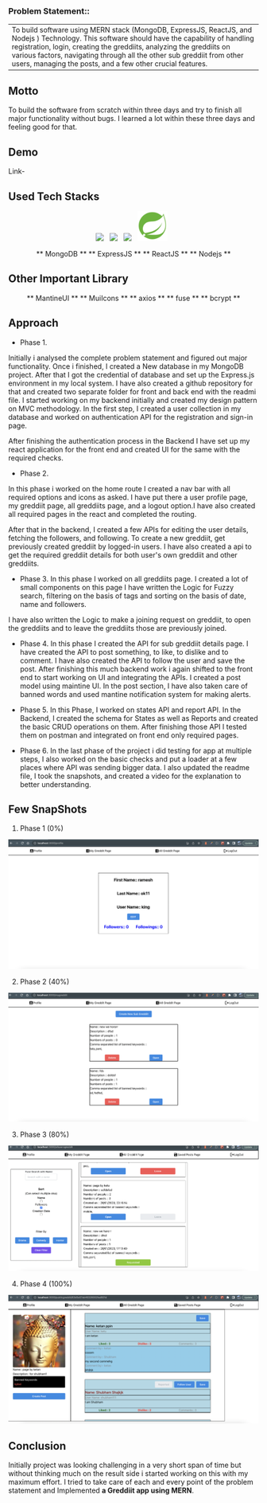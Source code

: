 ### Problem Statement:: 

<table>
  <tr>
    <td>
To build software using MERN stack (MongoDB, ExpressJS, ReactJS, and Nodejs ) Technology. This software should have the capability of handling registration, login, creating the greddiits, analyzing the greddiits on various factors, navigating through all the other sub greddiit from other users, managing the posts, and a few other crucial features. 
    </td>
    
  </tr>
 </table>


## Motto
To build the software from scratch within three days and try to finish all major functionality without bugs. I learned a lot within these three days and feeling good for that.  

## Demo 
Link- 

## Used Tech Stacks
<p align='center'>
    <img height="60" src="https://cdn4.iconfinder.com/data/icons/logos-3/600/React.js_logo-512.png">&nbsp;&nbsp; 
    <img height="60" src="https://icon-library.com/images/node-js-icon/node-js-icon-8.jpg">&nbsp;&nbsp;
    <img height="60" src="https://w7.pngwing.com/pngs/925/447/png-transparent-express-js-node-js-javascript-mongodb-node-js-text-trademark-logo.png">&nbsp;&nbsp;
    <img height="60" src="https://raw.githubusercontent.com/github/explore/80688e429a7d4ef2fca1e82350fe8e3517d3494d/topics/spring-boot/spring-boot.png">&nbsp;&nbsp;
</p>

<p align='center'>
** MongoDB **
** ExpressJS **
** ReactJS **
** Nodejs **
  </p>

## Other Important Library 
<p align='center'>
** MantineUI **
** MuiIcons **
** axios **
** fuse **
** bcrypt **
    </p>


## Approach
- Phase 1.

Initially i analysed the complete problem statement and figured out major functionality.
Once i finished, I created a New database in my MongoDB project. After that I got the credential of database and set up the Express.js environment in my local system. I have also created a github repository for that and created two separate folder for front and back end with the readmi file. 
I started working on my backend initially and created my design pattern on MVC methodology. In the first step, I created a user collection in my database and worked on authentication API for the registration and sign-in page. 

After finishing the authentication process in the Backend I have set up my react application for the front end and created UI for the same with the required checks.


- Phase 2.

In this phase i worked on the home route I created a nav bar with all required options and icons as asked. 
I have put there a user profile page, my greddiit page, all greddiits page, and a logout option.I have also created all required pages in the react and completed the routing. 

After that in the backend, I created a few APIs for editing the user details, fetching the followers, and following. To create a new greddiit, get previously created greddiit by logged-in users. I have also created a api to get the required greddiit details for both user's own greddiit and other greddiits. 


- Phase 3.
In this phase I worked on all greddiits page. I created a lot of small components on this page I have written the Logic for Fuzzy search, filtering on the basis of tags and sorting on the basis of date, name and followers. 

I have also written the Logic to make a joining request on greddiit, to open the greddiits and to leave the greddiits those are previously joined.


- Phase 4.
In this phase I created the API for sub greddiit details page. I have created the API to post something, to like, to dislike and to comment. I have also created the API to follow the user and save the post. After finishing this much backend work i again shifted to the front end to start working on UI and integrating the APIs. I created a post model using maintine UI. In the post section, I have also taken care of banned words and used mantine notification system for making alerts.

- Phase 5.
In this Phase, I worked on states API and report API. In the Backend, I created the schema for States as well as Reports and created the basic CRUD operations on them. 
After finishing those API I tested them on postman and integrated on front end only required pages. 

- Phase 6. 
In the last phase of the project i did testing for app at multiple steps, I also worked on the basic checks and put a loader at a few places where API was sending bigger data. 
I also updated the readme file, I took the snapshots, and created a video for the explanation to better understanding.



## Few SnapShots
1. Phase 1 (0%)
<img src="1.png" />

2. Phase 2 (40%)
<img src="2.png" />

3. Phase 3 (80%)
<img src="3.png" />

4. Phase 4 (100%)
<img src="4.png" />


## Conclusion
Initially project was looking challenging in a very short span of time but without thinking much on the result side i started working on this with my maximum effort.
I tried to take care of each and every point of the problem statement and Implemented **a Greddiit app using MERN**. 




